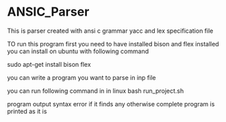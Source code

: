 # ANSIC_Parser
This is parser created with ansi c grammar yacc and lex specification file

TO run this program first you need to have installed bison and flex installed
you can install on ubuntu with following command

sudo apt-get install bison flex

you can write a program you want to parse in inp file

you can run following command in in linux
bash run_project.sh

program output syntax error if it finds any otherwise complete program is printed as it is

